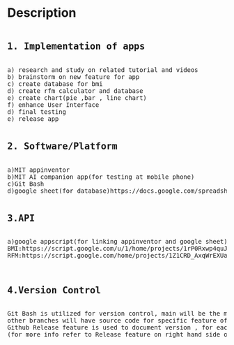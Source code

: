 Description
====== 
<pre>
<H2>1. Implementation of apps</H2>
a) research and study on related tutorial and videos
b) brainstorm on new feature for app
c) create database for bmi 
d) create rfm calculator and database
e) create chart(pie ,bar , line chart)
f) enhance User Interface
d) final testing 
e) release app
</pre>
<pre>
<H2>2. Software/Platform</H2>
a)MIT appinventor
b)MIT AI companion app(for testing at mobile phone)
c)Git Bash
d)google sheet(for database)https://docs.google.com/spreadsheets/d/1yr-CeDUnTV_cnsqBO5idRnd5AQh9ENZzOlRX9HkTK84/edit#gid=0
</pre>
<pre>
<H2>3.API</H2>
a)google appscript(for linking appinventor and google sheet)
BMI:https://script.google.com/u/1/home/projects/1rP0Rxwp4quJXQRje1JHwZQtU-ylUmTTM-zUAGdCoaQfjhG3m2pvTKpdL/edit
RFM:https://script.google.com/home/projects/1Z1CRD_AxqWrEXUaFnDlMpvVwljOH94iagxtomf7Yc3CiKORKZsllPONd/edit

</pre>
<pre>
<H2>4.Version Control</H2>
Git Bash is utilized for version control, main will be the main source code all features for the application, 
other branches will have source code for specific feature of app,(each commit have history)
Github Release feature is used to document version , for each release feature, with a final released version v6.0
(for more info refer to Release feature on right hand side of repository homepage)
</pre>



